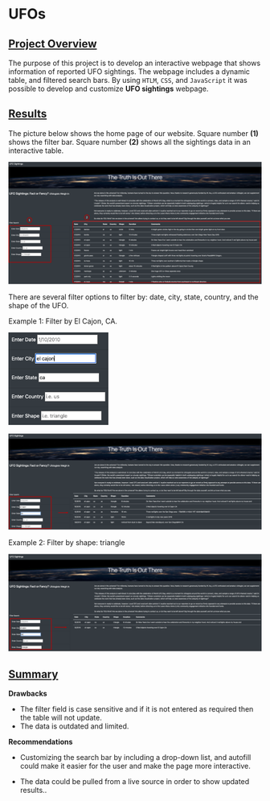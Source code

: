 # UFOs

## <u>Project Overview</u>
The purpose of this project is to develop an interactive webpage that shows information of reported UFO sightings. The webpage includes a dynamic table, and filtered search bars. By using `HTLM`, `CSS`, and `JavaScript` it was possible to develop and customize **UFO sightings** webpage.

## <u>Results</u>
The picture below shows the home page of our website. Square number **(1)** shows the filter bar. Square number **(2)** shows all the sightings data in an interactive table.

![filterBar](/static/images/home.png)

There are several filter options to filter by: date, city, state, country, and the shape of the UFO.


Example 1: Filter by El Cajon, CA. 

![filterExample](/static/images/filterExample.png)

![search1](/static/images/search1.png)

Example 2: Filter by shape: triangle 

![search2](/static/images/search2.png)

## <u>Summary</u>

**Drawbacks**

- The filter field is case sensitive and if it is not entered as required then the table will not update.
- The data is outdated and limited.

**Recommendations**
- Customizing the search bar by including a drop-down list, and autofill could make it easier for the user and make the page more interactive.

- The data could be pulled from a live source in order to show updated results..